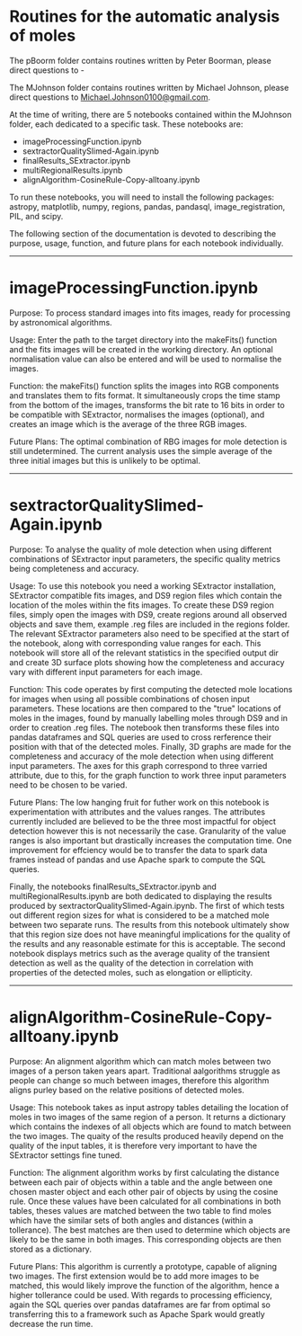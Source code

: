 # Routines for the automatic analysis of moles

The pBoorm folder contains routines written by Peter Boorman, please direct questions to - 

The MJohnson folder contains routines written by Michael Johnson, please direct questions to Michael.Johnson0100@gmail.com.

At the time of writing, there are 5 notebooks contained within the MJohnson folder, each dedicated to a specific task. These notebooks are:

- imageProcessingFunction.ipynb
- sextractorQualitySlimed-Again.ipynb
- finalResults_SExtractor.ipynb
- multiRegionalResults.ipynb
- alignAlgorithm-CosineRule-Copy-alltoany.ipynb

To run these notebooks, you will need to install the following packages: astropy, matplotlib, numpy, regions, pandas, pandasql, image_registration, PIL, and scipy.

The following section of the documentation is devoted to describing the purpose, usage, function, and future plans for each notebook individually.

-------------------------------

# imageProcessingFunction.ipynb

Purpose: To process standard images into fits images, ready for processing by astronomical algorithms.

Usage: Enter the path to the target directory into the makeFits() function and the fits images will be created in the working directory. An optional normalisation value can also be entered and will be used to normalise the images.

Function: the makeFits() function splits the images into RGB components and translates them to fits format. It simultaneously crops the time stamp from the bottom of the images, transforms the bit rate to 16 bits in order to be compatible with SExtractor, normalises the images (optional), and creates an image which is the average of the three RGB images.

Future Plans: The optimal combination of RBG images for mole detection is still undetermined. The current analysis uses the simple average of the three initial images but this is unlikely to be optimal. 

-------------------------------------

# sextractorQualitySlimed-Again.ipynb

Purpose: To analyse the quality of mole detection when using different combinations of SExtractor input parameters, the specific quality metrics being completeness and accuracy. 

Usage: To use this notebook you need a working SExtractor installation, SExtractor compatible fits images, and DS9 region files which contain the location of the moles within the fits images. To create these DS9 region files, simply open the images with DS9, create regions around all observed objects and save them, example .reg files are included in the regions folder. The relevant SExtractor parameters also need to be specified at the start of the notebook, along with corresponding value ranges for each. This notebook will store all of the relevant statistics in the specified output dir and create 3D surface plots showing how the completeness and accuracy vary with different input parameters for each image. 

Function: This code operates by first computing the detected mole locations for images when using all possible combinations of chosen input parameters. These locations are then compared to the "true" locations of moles in the images, found by manually labelling moles through DS9 and in order to creation .reg files. The notebook then transforms these files into pandas dataframes and SQL queries are used to cross rerference their position with that of the detected moles. Finally, 3D graphs are made for the completeness and accuracy of the mole detection when using different input parameters. The axes for this graph correspond to three varried attribute, due to this, for the graph function to work three input parameters need to be chosen to be varied.  

Future Plans: The low hanging fruit for futher work on this notebook is experimentation with attributes and the values ranges. The attributes currently included are believed to be the three most impactful for object detection however this is not necessarily the case. Granularity of the value ranges is also important but drastically increases the computation time. One improvement for effciency would be to transfer the data to spark data frames instead of pandas and use Apache spark to compute the SQL queries. 

Finally, the notebooks finalResults_SExtractor.ipynb and multiRegionalResults.ipynb are both dedicated to displaying the results produced by sextractorQualitySlimed-Again.ipynb. The first of which tests out different region sizes for what is considered to be a matched mole between two separate runs. The results from this notebook ultimately show that this region size does not have meaningful implications for the quality of the results and any reasonable estimate for this is acceptable. The second notebook displays metrics such as the average quality of the transient detection as well as the quality of the detection in correlation with properties of the detected moles, such as elongation or ellipticity. 

-----------------------------------------------

# alignAlgorithm-CosineRule-Copy-alltoany.ipynb

Purpose: An alignment algorithm which can match moles between two images of a person taken years apart. Traditional aalgorithms struggle as people can change so much between images, therefore this algorithm aligns purley based on the relative positions of detected moles.

Usage: This notebook takes as input astropy tables detailing the location of moles in two images of the same region of a person. It returns a dictionary which contains the indexes of all objects which are found to match between the two images. The quaity of the results produced heavily depend on the quality of the input tables, it is therefore very important to have the SExtractor settings fine tuned. 

Function: The alignment algorithm works by first calculating the distance between each pair of objects within a table and the angle between one chosen master object and each other pair of objects by using the cosine rule. Once these values have been calculated for all combinations in both tables, theses values are matched between the two table to find moles which have the similar sets of both angles and distances (within a tollerance). The best matches are then used to determine which objects are likely to be the same in both images. This corresponding objects are then stored as a dictionary. 

Future Plans: This algorithm is currently a prototype, capable of aligning two images. The first extension would be to add more images to be matched, this would likely improve the function of the algorithm, hence a higher tollerance could be used. With regards to processing efficiency, again the SQL queries over pandas dataframes are far from optimal so transferring this to a framework such as Apache Spark would greatly decrease the run time.
